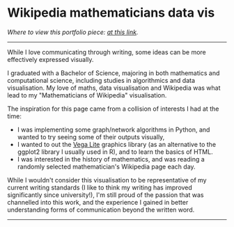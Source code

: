 # Wikipedia mathematicians data vis 

*Where to view this portfolio piece: [at this link](https://jackhiggins458.github.io/Wiki-Mathematicians/).*

---

While I love communicating through writing, some ideas can be more effectively expressed visually. 

I graduated with a Bachelor of Science, majoring in both mathematics and computational science, including studies in algorithmics and data visualisation. My love of maths, data visualisation and Wikipedia was what lead to my "Mathematicians of Wikipedia" visualisation.

The inspiration for this page came from a collision of interests I had at the time:

- I was implementing some graph/network algorithms in Python, and wanted to try seeing some of their outputs visually,
- I wanted to out the [Vega Lite](https://vega.github.io/vega-lite/) graphics library (as an alternative to the ggplot2 library I usually used in R), and to learn the basics of HTML.
- I was interested in the history of mathematics, and was reading a randomly selected mathematician's Wikipedia page each day.

While I wouldn't consider this visualisation to be representative of my current writing standards (I like to think my writing has improved significantly since university!), I'm still proud of the passion that was channelled into this work, and the experience I gained in better understanding forms of communication beyond the written word.

---
